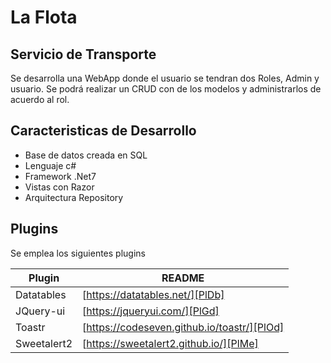 # La Flota
## Servicio de Transporte

Se desarrolla una WebApp donde el usuario se tendran dos Roles, Admin y usuario. Se podrá realizar un CRUD con de los modelos y administrarlos de acuerdo al rol.

## Caracteristicas de Desarrollo

- Base de datos creada en SQL
- Lenguaje c# 
- Framework .Net7
- Vistas con Razor
- Arquitectura Repository


## Plugins

Se emplea los siguientes plugins 

| Plugin | README |
| ------ | ------ |
| Datatables | [https://datatables.net/][PlDb] |
| JQuery-ui | [https://jqueryui.com/][PlGd] |
| Toastr | [https://codeseven.github.io/toastr/][PlOd] |
| Sweetalert2 | [https://sweetalert2.github.io/][PlMe] |

